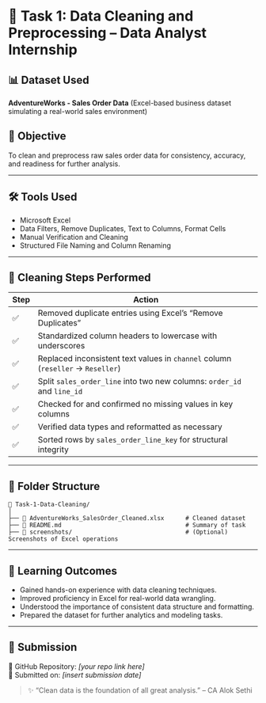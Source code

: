 # 🧹 Task 1: Data Cleaning and Preprocessing – Data Analyst Internship

## 📊 Dataset Used
**AdventureWorks - Sales Order Data** (Excel-based business dataset simulating a real-world sales environment)

## 🔧 Objective
To clean and preprocess raw sales order data for consistency, accuracy, and readiness for further analysis.

---

## 🛠 Tools Used
- Microsoft Excel
- Data Filters, Remove Duplicates, Text to Columns, Format Cells
- Manual Verification and Cleaning
- Structured File Naming and Column Renaming

---

## 🧼 Cleaning Steps Performed

| Step | Action |
|------|--------|
| ✅ | Removed duplicate entries using Excel’s “Remove Duplicates” |
| ✅ | Standardized column headers to lowercase with underscores |
| ✅ | Replaced inconsistent text values in `channel` column (`reseller` → `Reseller`) |
| ✅ | Split `sales_order_line` into two new columns: `order_id` and `line_id` |
| ✅ | Checked for and confirmed no missing values in key columns |
| ✅ | Verified data types and reformatted as necessary |
| ✅ | Sorted rows by `sales_order_line_key` for structural integrity |

---

## 📂 Folder Structure

```
📁 Task-1-Data-Cleaning/
│
├── 📄 AdventureWorks_SalesOrder_Cleaned.xlsx      # Cleaned dataset
├── 📄 README.md                                   # Summary of task
├── 📁 screenshots/                                # (Optional) Screenshots of Excel operations
```

---

## 🎯 Learning Outcomes
- Gained hands-on experience with data cleaning techniques.
- Improved proficiency in Excel for real-world data wrangling.
- Understood the importance of consistent data structure and formatting.
- Prepared the dataset for further analytics and modeling tasks.

---

## 📌 Submission
🔗 GitHub Repository: _[your repo link here]_  
📝 Submitted on: _[insert submission date]_

> ✨ “Clean data is the foundation of all great analysis.” – CA Alok Sethi

